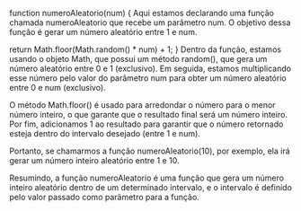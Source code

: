 function numeroAleatorio(num) {
Aqui estamos declarando uma função chamada numeroAleatorio que recebe um parâmetro num. O objetivo dessa função é gerar um número aleatório entre 1 e num.

return Math.floor(Math.random() * num) + 1;
}
Dentro da função, estamos usando o objeto Math, que possui um método random(), que gera um número aleatório entre 0 e 1 (exclusivo). Em seguida, estamos multiplicando esse número pelo valor do parâmetro num para obter um número aleatório entre 0 e num (exclusivo).

O método Math.floor() é usado para arredondar o número para o menor número inteiro, o que garante que o resultado final será um número inteiro. Por fim, adicionamos 1 ao resultado para garantir que o número retornado esteja dentro do intervalo desejado (entre 1 e num).

Portanto, se chamarmos a função numeroAleatorio(10), por exemplo, ela irá gerar um número inteiro aleatório entre 1 e 10.

Resumindo, a função numeroAleatorio é uma função que gera um número inteiro aleatório dentro de um determinado intervalo, e o intervalo é definido pelo valor passado como parâmetro para a função.
